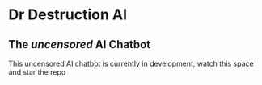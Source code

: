 # Dr Destruction AI
## The *uncensored* AI Chatbot
This uncensored AI chatbot is currently in development, watch this space and star the repo
